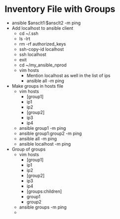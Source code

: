# Inventory File with Groups
 - ansible $ansclt1\:\$ansclt2 -m ping
 - Add localhost to ansible client
   - cd ~/.ssh
   - ls -lrt
   - rm -rf authorized_keys
   - ssh-copy-id localhost
   - ssh localhost
   - exit
   - cd ~/my_ansible_nprod
   - vim hosts
     - Mention localhost as well in the list of ips
     - ansible all -m ping
 - Make groups in hosts file
   - vim hosts
     - [group1]
     - ip1
     - ip2
     - [group2]
     - ip3
     - ip4
   - ansible group1 -m ping
   - ansible group1:group2 -m ping
   - ansible all -m ping
   - ansible localhost -m ping
 - Group of groups
   - vim hosts
     - [group1]
     - ip1
     - ip2
     - [group2]
     - ip3
     - ip4
     - [groups:children]
     - group1
     - group2
   - ansible groups -m ping
   - 